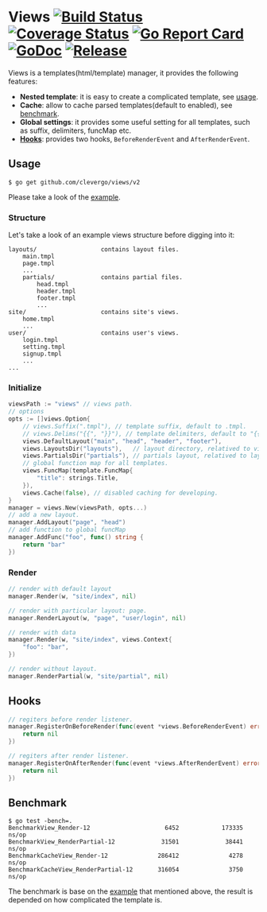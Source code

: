 # Views [![Build Status](https://travis-ci.org/clevergo/views.svg?branch=master)](https://travis-ci.org/clevergo/views) [![Coverage Status](https://coveralls.io/repos/github/clevergo/views/badge.svg?branch=master)](https://coveralls.io/github/clevergo/views?branch=master) [![Go Report Card](https://goreportcard.com/badge/github.com/clevergo/views)](https://goreportcard.com/report/github.com/clevergo/views) [![GoDoc](https://img.shields.io/badge/godoc-reference-blue)](https://pkg.go.dev/github.com/clevergo/views/v2) [![Release](https://img.shields.io/github/release/clevergo/views.svg?style=flat-square)](https://github.com/clevergo/views/releases)

Views is a templates(html/template) manager,  it provides the following features:

- **Nested template**: it is easy to create a complicated template, see [usage](#usage).
- **Cache**: allow to cache parsed templates(default to enabled), see [benchmark](#benchmark).
- **Global settings**: it provides some useful setting for all templates, such as suffix, delimiters, funcMap etc.
- **[Hooks](#hooks)**: provides two hooks, `BeforeRenderEvent` and `AfterRenderEvent`.

## Usage

```shell
$ go get github.com/clevergo/views/v2
```

Please take a look of the [example](example).

### Structure

Let's take a look of an example views structure before digging into it:

```
layouts/                  contains layout files.
    main.tmpl
    page.tmpl
    ...
    partials/             contains partial files.
        head.tmpl
        header.tmpl
        footer.tmpl
        ...
site/                     contains site's views.
    home.tmpl
    ...
user/                     contains user's views.
    login.tmpl
    setting.tmpl
    signup.tmpl
    ...
...
```

### Initialize

```go
viewsPath := "views" // views path.
// options
opts := []views.Option{
	// views.Suffix(".tmpl"), // template suffix, default to .tmpl.
	// views.Delims("{{", "}}"), // template delimiters, default to "{{" and "}}".
	views.DefaultLayout("main", "head", "header", "footer"),
	views.LayoutsDir("layouts"),   // layout directory, relatived to views path.
	views.PartialsDir("partials"), // partials layout, relatived to layouts directory.
	// global function map for all templates.
	views.FuncMap(template.FuncMap{
		"title": strings.Title,
	}),
	views.Cache(false), // disabled caching for developing.
}
manager = views.New(viewsPath, opts...)
// add a new layout.
manager.AddLayout("page", "head")
// add function to global funcMap
manager.AddFunc("foo", func() string {
    return "bar"
})
```

### Render

```go
// render with default layout
manager.Render(w, "site/index", nil)

// render with particular layout: page.
manager.RenderLayout(w, "page", "user/login", nil)

// render with data
manager.Render(w, "site/index", views.Context{
	"foo": "bar",
})

// render without layout.
manager.RenderPartial(w, "site/partial", nil)
```

## Hooks

```go
// regiters before render listener.
manager.RegisterOnBeforeRender(func(event *views.BeforeRenderEvent) error {
	return nil
})

// regiters after render listener.
manager.RegisterOnAfterRender(func(event *views.AfterRenderEvent) error {
	return nil
})
```

## Benchmark

```shell
$ go test -bench=.
BenchmarkView_Render-12                     6452            173335 ns/op
BenchmarkView_RenderPartial-12             31501             38441 ns/op
BenchmarkCacheView_Render-12              286412              4278 ns/op
BenchmarkCacheView_RenderPartial-12       316054              3750 ns/op
```

The benchmark is base on the [example](example) that mentioned above, the result is depended on how complicated the template is. 
